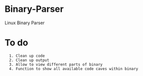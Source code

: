# Binary-Parser
Linux Binary Parser


# To do
      1. Clean up code
      2. Clean up output
      3. Allow to view different parts of binary
      4. Function to show all available code caves within binary
